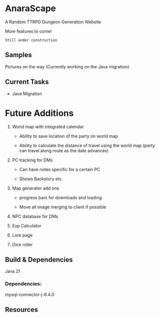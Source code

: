 # AnaraScape
A Random TTRPG Dungeon Generation Website

More features to come!

`Still under construction`

## Samples

Pictures on the way (Currently working on the Java migration)

## Current Tasks

- Java Migration

# Future Additions

1. World map with integrated calendar

    - Ability to save location of the party on world map

    - Ability to calculate the distance of travel using the world map (party can travel along route as the date advances)

2. PC tracking for DMs

    - Can have notes specific for a certain PC

    - Shows Backstory etc.

3. Map generator add ons

    - progress bars for downloads and loading

    - Move all image merging to client if possible

4. NPC database for DMs

5. Exp Calculator

6. Lore page

7. Dice roller


## Build & Dependencies
Java 21

### Dependencies:

mysql-connector-j-8.4.0

## Resources 
